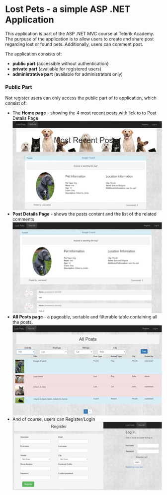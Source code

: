 # Lost Pets - a simple ASP .NET Application

This application is part of the ASP .NET MVC course at Telerik Academy. The purpuse of the application is to allow users to create and share post regarding lost or found pets. Additionally, users can comment post.

The application consists of:

- **public part** (accessible without authentication)
- **private part** (available for registered users)
- **administrative part** (available for administrators only)
    
### Public Part
Not register users can only access the public part of te application, which consist of:
- The **Home page** - showing the 4 most recent posts with lick to to Post Details Page
    ![alt tag](https://raw.githubusercontent.com/medeaohm/LostPets-ASP.NET-MVC-Project/master/images/HomePage-NotRegisteredUsers.jpg)
- **Post Details Page** - shows the posts content and the list of the related comments
    ![alt tag](https://raw.githubusercontent.com/medeaohm/LostPets-ASP.NET-MVC-Project/master/images/DetailsPage-NotRegisteredUsers.jpg)
- **All Posts page** - a pageable, sortable and filterable table containing all the posts. 
    ![alt tag](https://raw.githubusercontent.com/medeaohm/LostPets-ASP.NET-MVC-Project/master/images/All-NotRegisteredUsers.jpg)
- And of course, users can Register/Login
    ![alt tag](https://raw.githubusercontent.com/medeaohm/LostPets-ASP.NET-MVC-Project/master/images/Register-Login.jpg)